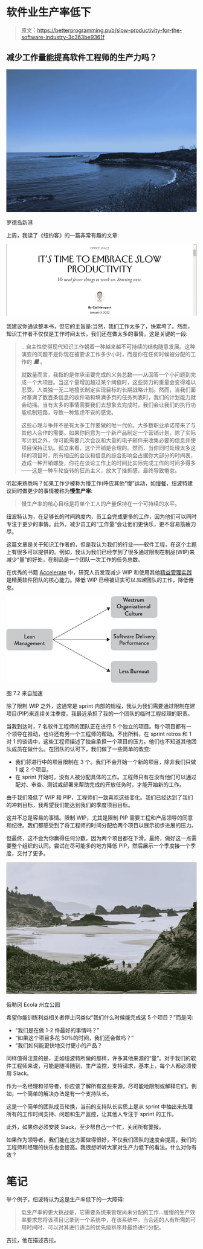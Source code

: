# 软件业生产率低下

> 原文：<https://betterprogramming.pub/slow-productivity-for-the-software-industry-3c363be9361f>

## 减少工作量能提高软件工程师的生产力吗？

![](img/15475612440d89b5332a2357697390b9.png)

罗德岛新港

上周，我读了《纽约客》的一篇非常有趣的文章:

![](img/b6289a0fc7502b5f3d09616ae15ee49c.png)

我建议你通读整本书，但它的主旨是:当然，我们工作太多了，快累垮了。然而，知识工作者不仅仅是工作时间太长，我们还在做太多的事情。这是关键的一段:

> …自主性使得现代知识工作朝着一种越来越不可持续的结构随意发展。这种演变的问题不是你现在被要求工作多少小时，而是你在任何时候被分配的工作的 ***量*** 。
> 
> 就数量而言，我指的是你承诺要完成的义务总数——从回答一个小问题到完成一个大项目。当这个量增加超过某个阈值时，这些努力的重量会变得难以忍受。人类独一无二地擅长制定实现目标的长期战略计划。然而，当我们面对塞满了数百条信息的收件箱和填满多页的任务列表时，我们的计划能力就会动摇。当有太多的事情需要我们去想象去完成时，我们会让我们的执行功能机制短路，导致一种焦虑不安的感觉。
> 
> 这些心理斗争并不是有太多工作要做的唯一代价。大多数职业承诺带来了与其他人合作的需要。如果你同意为一个新产品制定一个营销计划，除了实际写计划之外，你可能需要几次会议和大量的电子邮件来收集必要的信息并使项目保持正轨。孤立来看，这个开销是合理的。然而，当你同时处理太多这样的项目时，所有相应的会议和信息的综合影响会占据你大部分的时间表，造成一种开销螺旋，你花在谈论工作上的时间比实际完成工作的时间多得多——这是一种车轮旋转的狂热主义，放大了挫折感，最终导致倦怠。

听起来熟悉吗？如果工作少被称为慢工作(呼应其他“慢”运动，如[慢餐](https://en.wikipedia.org/wiki/Slow_Food)，纽波特建议同时做更少的事情被称为**慢生产率**:

> 慢生产率的核心目标是将单个工人的产量保持在一个可持续的水平。

纽波特认为，在足够长的时间跨度内，员工会完成更多的工作，因为他们可以同时专注于更少的事情。此外，减少员工的“工作量”会让他们更快乐，更不容易筋疲力尽。

这篇文章是关于知识工作者的，但是我认为我们的行业——软件工程，在这个主题上有很多可以提供的。例如，我认为我们已经学到了很多通过限制在制品(WIP)来减少“量”的好处，在制品是一个团队一次工作的任务总数。

在优秀的书籍 [Accelerate](https://itrevolution.com/accelerate-book/) 中，研究人员发现减少 WIP 和使用其他[精益管理实践](https://kevinvecmanis.io/books/management/2020/11/20/Accelerate-Book-Review.html#management)是精英软件团队的核心能力。降低 WIP 已经被证实可以*加速*团队的工作，降低倦怠。

![](img/47252c526d4d175176f260b02ea3bcee.png)

图 7.2 来自加速

除了限制 WIP 之外，这通常是 sprint 内部的规程，我认为我们需要通过限制在建项目(PIP)来连续关注季度。我最近承担了我的一个团队的临时工程经理的职责。

当我到达时，7 名软件工程师的团队正在进行 5 个独立的项目。每个项目都有一个领导在推动，也许还有另一个工程师的帮助。不出所料，在 sprint retros 和 1 对 1 的谈话中，这些工程师描述了独自承担一个项目的压力。他们也不知道其他团队成员在做什么。在团队的认可下，我们做了一些简单的改变:

*   我们将进行中的项目限制在 3 个。我们不会开始一个新的项目，除非我们只做 1 或 2 个项目。
*   在 sprint 开始时，没有人被分配具体的工作。工程师只有在没有他们可以通过配对、审查、测试或部署来帮助完成的开放任务时，才能开始新的工作。

由于我们降低了 WIP 和 PIP，工程师们一致喜欢这些变化。我们已经达到了我们的冲刺目标，我希望我们能达到我们的季度项目目标。

这并不总是容易的事情。限制 WIP，尤其是限制 PIP 需要工程和产品领导的同意和纪律。我们都感受到了将工程师的时间分配给两个项目以展示初步进展的压力。

但最终，这不会为你赢得任何分数，因为两个项目都在下滑。最终，做好这一点需要整个组织的认同。尝试在尽可能多的地方降低 PIP，然后展示一个季度接一个季度，交付了更多。

![](img/876710c53d6bf2c13d614b8a47d81580.png)

俄勒冈 Ecola 州立公园

希望你能训练利益相关者停止问类似“我们什么时候能完成这 5 个项目？”而是问:

*   “我们是在做 1-2 件最好的事情吗？”
*   “如果这个项目多花 50%的时间，我们还会做吗？”
*   “我们如何能更快地交付更小的产品？

同样值得注意的是，正如纽波特所做的那样，许多其他来源的“量”。对于我们的软件工程师来说，可能是随叫随到，生产监控，支持请求，基本上，每个人都必须使用 Slack。

作为一名经理和领导者，你应该了解所有这些来源，尽可能地限制或解释它们。例如，一个简单的解决办法是有一个支持队长。

这是一个简单的团队成员轮换，当前的支持队长实质上是从 sprint 中抽出来处理所有的工作时间支持、问题和生产监控，让其他人专注于 sprint 的工作。

此外，如果你必须安装 Slack，至少帮自己一个忙，关闭所有警报。

如果作为领导者，我们能在这方面做得很好，不仅我们团队的速度会提高，我们的工程师和经理的快乐也会提高。我很想听听大家对生产力低下的看法。什么对你有效？

# 笔记

举个例子，纽波特认为这是生产率低下的一大障碍:

> 低生产率的更大挑战是，它需要系统来管理尚未分配的工作…缓慢的生产效率要求您将该项目记录到一个系统中，在该系统中，当合适的人有所需的可用时间时，可以对其进行适当的优先级排序并最终进行分配。

吉拉，他在描述吉拉。